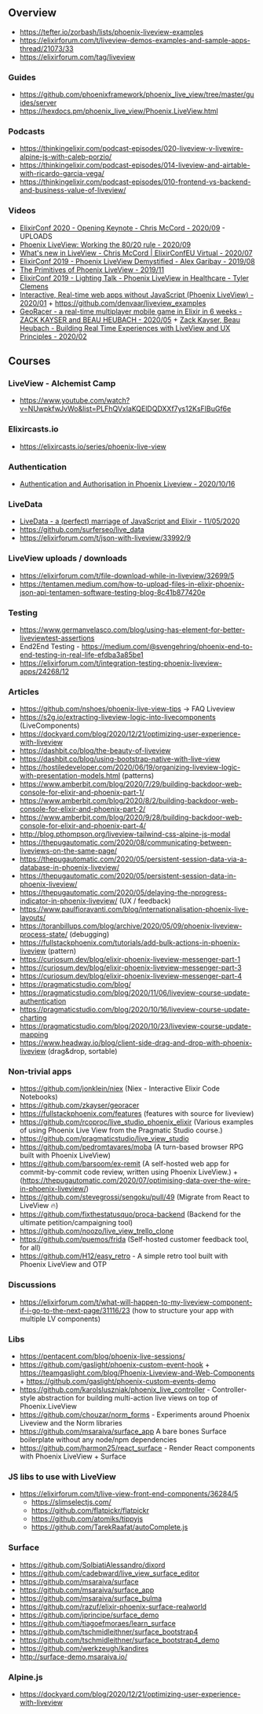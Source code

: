 ## Overview
  - https://tefter.io/zorbash/lists/phoenix-liveview-examples
  - https://elixirforum.com/t/liveview-demos-examples-and-sample-apps-thread/21073/33
  - https://elixirforum.com/tag/liveview


### Guides
  - https://github.com/phoenixframework/phoenix_live_view/tree/master/guides/server
  - https://hexdocs.pm/phoenix_live_view/Phoenix.LiveView.html


### Podcasts
  - https://thinkingelixir.com/podcast-episodes/020-liveview-v-livewire-alpine-js-with-caleb-porzio/
  - https://thinkingelixir.com/podcast-episodes/014-liveview-and-airtable-with-ricardo-garcia-vega/
  - https://thinkingelixir.com/podcast-episodes/010-frontend-vs-backend-and-business-value-of-liveview/

### Videos
  - [ElixirConf 2020 - Opening Keynote - Chris McCord - 2020/09](https://www.youtube.com/watch?v=QJkopba8yyE) - UPLOADS
  - [Phoenix LiveView: Working the 80/20 rule - 2020/09](https://www.youtube.com/watch?v=S2SzQLNRZf4)
  - [What's new in LiveView - Chris McCord | ElixirConfEU Virtual - 2020/07](https://www.youtube.com/watch?v=VU1JMg9AbLQ)
  - [ElixirConf 2019 - Phoenix LiveView Demystified - Alex Garibay - 2019/08](https://www.youtube.com/watch?v=9eOo8hSbMAc)
  - [The Primitives of Phoenix LiveView - 2019/11](https://www.youtube.com/watch?v=gPSXxtgmyB8)
  - [ElixirConf 2019 - Lighting Talk - Phoenix LiveView in Healthcare - Tyler Clemens](https://www.youtube.com/watch?v=3SWksXENYJg&t=1s)
  - [Interactive, Real-time web apps without JavaScript (Phoenix LiveView) - 2020/01](https://www.youtube.com/watch?v=W28SJZUkQAc) + https://github.com/denvaar/liveview_examples
  - [GeoRacer - a real-time multiplayer mobile game in Elixir in 6 weeks - ZACK KAYSER and BEAU HEUBACH - 2020/05](https://youtu.be/5DGUqcd-HWQ) + [Zack Kayser, Beau Heubach - Building Real Time Experiences with LiveView and UX Principles - 2020/02](https://youtu.be/cMFZbYBPfqA)


## Courses

### LiveView - Alchemist Camp
  - https://www.youtube.com/watch?v=NUwpkfwJvWo&list=PLFhQVxlaKQElDQDXXf7ys12KsFIBuGf6e


### Elixircasts.io
  - https://elixircasts.io/series/phoenix-live-view

### Authentication
  - [Authentication and Authorisation in Phoenix Liveview - 2020/10/16](https://www.leanpanda.com/blog/authentication-and-authorisation-in-phoenix-liveview/?s=09)

### LiveData
  - [LiveData - a (perfect) marriage of JavaScript and Elixir - 11/05/2020](https://www.youtube.com/watch?v=fvNy9bh8_vs)
  - https://github.com/surferseo/live_data
  - https://elixirforum.com/t/json-with-liveview/33992/9


### LiveView uploads / downloads
  - https://elixirforum.com/t/file-download-while-in-liveview/32699/5
  - https://tentamen.medium.com/how-to-upload-files-in-elixir-phoenix-json-api-tentamen-software-testing-blog-8c41b877420e


### Testing
  - https://www.germanvelasco.com/blog/using-has-element-for-better-liveviewtest-assertions
  - End2End Testing - https://medium.com/@svengehring/phoenix-end-to-end-testing-in-real-life-efdba3a85be1
  - https://elixirforum.com/t/integration-testing-phoenix-liveview-apps/24268/12

### Articles
  - https://github.com/nshoes/phoenix-live-view-tips -> FAQ Liveview
  - https://s2g.io/extracting-liveview-logic-into-livecomponents (LiveComponents)
  - https://dockyard.com/blog/2020/12/21/optimizing-user-experience-with-liveview
  - https://dashbit.co/blog/the-beauty-of-liveview
  - https://dashbit.co/blog/using-bootstrap-native-with-live-view
  - https://hostiledeveloper.com/2020/06/19/organizing-liveview-logic-with-presentation-models.html (patterns)
  - https://www.amberbit.com/blog/2020/7/29/building-backdoor-web-console-for-elixir-and-phoenix-part-1/
  - https://www.amberbit.com/blog/2020/8/2/building-backdoor-web-console-for-elixir-and-phoenix-part-2/
  - https://www.amberbit.com/blog/2020/9/28/building-backdoor-web-console-for-elixir-and-phoenix-part-4/
  - http://blog.pthompson.org/liveview-tailwind-css-alpine-js-modal
  - https://thepugautomatic.com/2020/08/communicating-between-liveviews-on-the-same-page/
  - https://thepugautomatic.com/2020/05/persistent-session-data-via-a-database-in-phoenix-liveview/
  - https://thepugautomatic.com/2020/05/persistent-session-data-in-phoenix-liveview/
  - https://thepugautomatic.com/2020/05/delaying-the-nprogress-indicator-in-phoenix-liveview/ (UX / feedback)
  - https://www.paulfioravanti.com/blog/internationalisation-phoenix-live-layouts/
  - https://toranbillups.com/blog/archive/2020/05/09/phoenix-liveview-process-state/ (debugging)
  - https://fullstackphoenix.com/tutorials/add-bulk-actions-in-phoenix-liveview (pattern)
  - https://curiosum.dev/blog/elixir-phoenix-liveview-messenger-part-1
  - https://curiosum.dev/blog/elixir-phoenix-liveview-messenger-part-3
  - https://curiosum.dev/blog/elixir-phoenix-liveview-messenger-part-4
  - https://pragmaticstudio.com/blog/
  - https://pragmaticstudio.com/blog/2020/11/06/liveview-course-update-authentication
  - https://pragmaticstudio.com/blog/2020/10/16/liveview-course-update-charting
  - https://pragmaticstudio.com/blog/2020/10/23/liveview-course-update-mapping
  - https://www.headway.io/blog/client-side-drag-and-drop-with-phoenix-liveview (drag&drop, sortable)

### Non-trivial apps
  - https://github.com/jonklein/niex (Niex - Interactive Elixir Code Notebooks)
  - https://github.com/zkayser/georacer
  - https://fullstackphoenix.com/features (features with source for liveview)
  - https://github.com/rcoproc/live_studio_phoenix_elixir (Various examples of using Phoenix Live View from the Pragmatic Studio course.)
  - https://github.com/pragmaticstudio/live_view_studio
  - https://github.com/pedromtavares/moba (A turn-based browser RPG built with Phoenix LiveView)
  - https://github.com/barsoom/ex-remit (A self-hosted web app for commit-by-commit code review, written using Phoenix LiveView.) + (https://thepugautomatic.com/2020/07/optimising-data-over-the-wire-in-phoenix-liveview/)
  - https://github.com/stevegrossi/sengoku/pull/49 (Migrate from React to LiveView 🔥)
  - https://github.com/fixthestatusquo/proca-backend (Backend for the ultimate petition/campaigning tool)
  - https://github.com/noozo/live_view_trello_clone
  - https://github.com/puemos/frida (Self-hosted customer feedback tool, for all)
  - https://github.com/H12/easy_retro - A simple retro tool built with Phoenix LiveView and OTP


### Discussions
  - https://elixirforum.com/t/what-will-happen-to-my-liveview-component-if-i-go-to-the-next-page/31116/23
    (how to structure your app with multiple LV components)


### Libs
  - https://pentacent.com/blog/phoenix-live-sessions/
  - https://github.com/gaslight/phoenix-custom-event-hook + https://teamgaslight.com/blog/Phoenix-Liveview-and-Web-Components + https://github.com/gaslight/phoenix-custom-events-demo
  - https://github.com/karolsluszniak/phoenix_live_controller - Controller-style abstraction for building multi-action live views on top of Phoenix.LiveView
  - https://github.com/chouzar/norm_forms - Experiments around Phoenix Liveview and the Norm libraries
  - https://github.com/msaraiva/surface_app A bare bones Surface boilerplate without any node/npm dependencies
  - https://github.com/harmon25/react_surface - Render React components with Phoenix LiveView + Surface


### JS libs to use with LiveView
  - https://elixirforum.com/t/live-view-front-end-components/36284/5
    - https://slimselectjs.com/
    - https://github.com/flatpickr/flatpickr
    - https://github.com/atomiks/tippyjs
    - https://github.com/TarekRaafat/autoComplete.js

### Surface
  - https://github.com/SolbiatiAlessandro/dixord
  - https://github.com/cadebward/live_view_surface_editor
  - https://github.com/msaraiva/surface
  - https://github.com/msaraiva/surface_app
  - https://github.com/msaraiva/surface_bulma
  - https://github.com/razuf/elixir-phoenix-surface-realworld
  - https://github.com/jprincipe/surface_demo
  - https://github.com/tiagoefmoraes/learn_surface
  - https://github.com/tschmidleithner/surface_bootstrap4
  - https://github.com/tschmidleithner/surface_bootstrap4_demo
  - https://github.com/werkzeugh/kandires
  - http://surface-demo.msaraiva.io/



### Alpine.js
  - https://dockyard.com/blog/2020/12/21/optimizing-user-experience-with-liveview